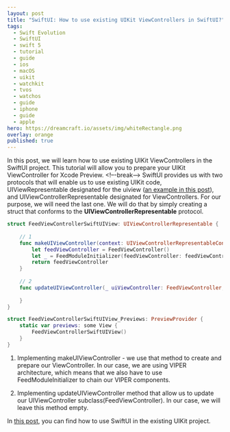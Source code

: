 ```yaml
---
layout: post
title: "SwiftUI: How to use existing UIKit ViewControllers in SwiftUI?"
tags:
  - Swift Evolution
  - SwiftUI
  - swift 5
  - tutorial
  - guide
  - ios
  - macOS
  - uikit
  - watchkit
  - tvos
  - watchos
  - guide
  - iphone
  - guide
  - apple
hero: https://dreamcraft.io/assets/img/whiteRectangle.png
overlay: orange
published: true
---
```

In this post, we will learn how to use existing UIKit ViewControllers in the SwiftUI project. This tutorial will allow you to prepare your UIKit ViewController for Xcode Preview. 
 <!–-break-–>
 SwiftUI provides us with two protocols that will enable us to use existing UIKit code, UIViewRepresentable designated for the uiview ([an example in this post](https://dreamcraft.io/posts/uikit-previews)), and UIViewControllerRepresentable designated for ViewControllers. For our purpose, we will need the last one. We will do that by simply creating a struct that conforms to the **UIViewControllerRepresentable** protocol.

```swift
struct FeedViewControllerSwiftUIView: UIViewControllerRepresentable {
       
    // 1
    func makeUIViewController(context: UIViewControllerRepresentableContext<FeedViewControllerSwiftUIView>) -> FeedViewController { 
        let feedViewController = FeedViewController()
        let _ = FeedModuleInitializer(feedViewController: feedViewController)
        return feedViewController
    }
    
    // 2
    func updateUIViewController(_ uiViewController: FeedViewController, context: UIViewControllerRepresentableContext<FeedViewControllerSwiftUIView>) {
        
    }
}

struct FeedViewControllerSwiftUIView_Previews: PreviewProvider {
    static var previews: some View {
        FeedViewControllerSwiftUIView()
    }
}
```

1. Implementing makeUIViewController - we use that method to create and prepare our ViewController. In our case, we are using VIPER architecture, which means that we also have to use FeedModuleInitializer to chain our VIPER components.

2. Implementing updateUIViewController method that allow us to update our UIViewController subclass(FeedViewController). In our case, we will leave this method empty. 



In [this post](https://dreamcraft.io/posts/swiftui-in-uikit-project), you can find how to use SwiftUI in the existing UIKit project. 
